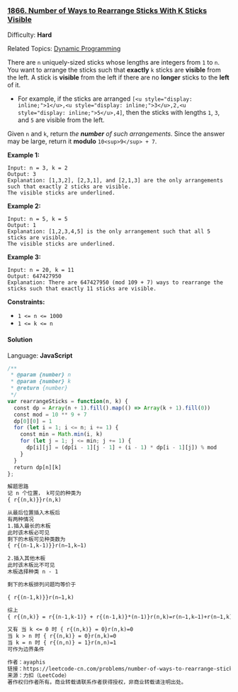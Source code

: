 ### [1866\. Number of Ways to Rearrange Sticks With K Sticks Visible](https://leetcode.com/problems/number-of-ways-to-rearrange-sticks-with-k-sticks-visible/)

Difficulty: **Hard**  

Related Topics: [Dynamic Programming](https://leetcode.com/tag/dynamic-programming/)


There are `n` uniquely-sized sticks whose lengths are integers from `1` to `n`. You want to arrange the sticks such that **exactly** `k` sticks are **visible** from the left. A stick is **visible** from the left if there are no **longer** sticks to the **left** of it.

*   For example, if the sticks are arranged `[<u style="display: inline;">1</u>,<u style="display: inline;">3</u>,2,<u style="display: inline;">5</u>,4]`, then the sticks with lengths `1`, `3`, and `5` are visible from the left.

Given `n` and `k`, return _the **number** of such arrangements_. Since the answer may be large, return it **modulo** `10<sup>9</sup> + 7`.

**Example 1:**

```
Input: n = 3, k = 2
Output: 3
Explanation: [1,3,2], [2,3,1], and [2,1,3] are the only arrangements such that exactly 2 sticks are visible.
The visible sticks are underlined.
```

**Example 2:**

```
Input: n = 5, k = 5
Output: 1
Explanation: [1,2,3,4,5] is the only arrangement such that all 5 sticks are visible.
The visible sticks are underlined.
```

**Example 3:**

```
Input: n = 20, k = 11
Output: 647427950
Explanation: There are 647427950 (mod 109 + 7) ways to rearrange the sticks such that exactly 11 sticks are visible.
```

**Constraints:**

*   `1 <= n <= 1000`
*   `1 <= k <= n`


#### Solution

Language: **JavaScript**

```javascript
/**
 * @param {number} n
 * @param {number} k
 * @return {number}
 */
var rearrangeSticks = function(n, k) {
  const dp = Array(n + 1).fill().map(() => Array(k + 1).fill(0))
  const mod = 10 ** 9 + 7
  dp[0][0] = 1
  for (let i = 1; i <= n; i += 1) {
    const min = Math.min(i, k)
    for (let j = 1; j <= min; j += 1) {
      dp[i][j] = (dp[i - 1][j - 1] + (i - 1) * dp[i - 1][j]) % mod
    }
  }
  return dp[n][k]
};
```

```txt
解题思路
记 n 个位置， k可见的种类为
{ r{(n,k)}}r(n,k)

从最后位置插入木板后
有两种情况
1.插入最长的木板
此时该木板必可见
剩下的木板可见种类数为
{ r{(n-1,k-1)}}r(n−1,k−1)

2.插入其他木板
此时该木板比不可见
木板选择种类 n - 1

剩下的木板排列问题均等价于

{ r{(n-1,k)}}r(n−1,k)

综上
{ r{(n,k)} = r{(n-1,k-1)} + r{(n-1,k)}*(n-1)}r(n,k)=r(n−1,k−1)+r(n−1,k)∗(n−1)

又有 当 k <= 0 时 { r{(n,k)} = 0}r(n,k)=0
当 k > n 时 { r{(n,k)} = 0}r(n,k)=0
当 k = n 时 { r{(n,n)} = 1}r(n,n)=1
可作为边界条件

作者：ayaphis
链接：https://leetcode-cn.com/problems/number-of-ways-to-rearrange-sticks-with-k-sticks-visible/solution/cong-zui-hou-cha-ru-mu-ban-by-ayaphis-5yxc/
来源：力扣（LeetCode）
著作权归作者所有。商业转载请联系作者获得授权，非商业转载请注明出处。
```